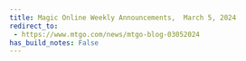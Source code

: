 ```yaml
---
title: Magic Online Weekly Announcements,  March 5, 2024
redirect_to:
 - https://www.mtgo.com/news/mtgo-blog-03052024
has_build_notes: False
---
```

